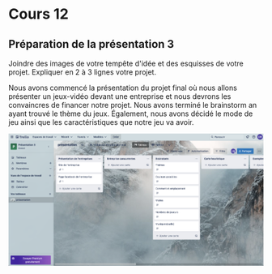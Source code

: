 # Cours 12
## Préparation de la présentation 3 
Joindre des images de votre tempête d'idée et des esquisses de votre projet. Expliquer en 2 à 3 lignes votre projet. 

Nous avons commencé la présentation du projet final où nous allons présenter un jeux-vidéo devant une entreprise et nous devrons les convaincres de financer notre projet. Nous avons terminé le brainstorm an ayant trouvé le thème du jeux. Également, nous avons décidé le mode de jeu ainsi que les caractéristiques que notre jeu va avoir.

![trello](https://github.com/ldamil143/Journal_de_Bord_semaines_8_15/blob/main/Images/trello.png)
